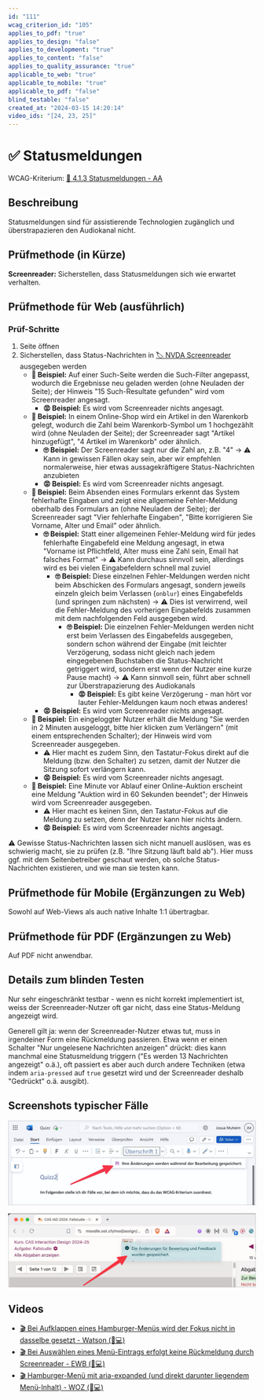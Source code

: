 ```yaml
---
id: "111"
wcag_criterion_id: "105"
applies_to_pdf: "true"
applies_to_design: "false"
applies_to_development: "true"
applies_to_content: "false"
applies_to_quality_assurance: "true"
applicable_to_web: "true"
applicable_to_mobile: "true"
applicable_to_pdf: "false"
blind_testable: "false"
created_at: "2024-03-15 14:20:14"
video_ids: "[24, 23, 25]"
---
```


# ✅ Statusmeldungen

WCAG-Kriterium: [📜 4.1.3 Statusmeldungen - AA](..)

## Beschreibung

Statusmeldungen sind für assistierende Technologien zugänglich und überstrapazieren den Audiokanal nicht.

## Prüfmethode (in Kürze)

**Screenreader:** Sicherstellen, dass Statusmeldungen sich wie erwartet verhalten.

## Prüfmethode für Web (ausführlich)

### Prüf-Schritte

1. Seite öffnen
1. Sicherstellen, dass Status-Nachrichten in [🏷️ NVDA Screenreader](/de/tags/nvda-screenreader) ausgegeben werden
    - **🙂 Beispiel:** Auf einer Such-Seite werden die Such-Filter angepasst, wodurch die Ergebnisse neu geladen werden (ohne Neuladen der Seite); der Hinweis "15 Such-Resultate gefunden" wird vom Screenreader angesagt.
        - **😡 Beispiel:** Es wird vom Screenreader nichts angesagt.
    - **🙂 Beispiel:** In einem Online-Shop wird ein Artikel in den Warenkorb gelegt, wodurch die Zahl beim Warenkorb-Symbol um 1 hochgezählt wird (ohne Neuladen der Seite); der Screenreader sagt "Artikel hinzugefügt", "4 Artikel im Warenkorb" oder ähnlich.
        - **🙄 Beispiel:** Der Screenreader sagt nur die Zahl an, z.B. "4" → ⚠️ Kann in gewissen Fällen okay sein, aber wir empfehlen normalerweise, hier etwas aussagekräftigere Status-Nachrichten anzubieten
        - **😡 Beispiel:** Es wird vom Screenreader nichts angesagt.
    - **🙂 Beispiel:** Beim Absenden eines Formulars erkennt das System fehlerhafte Eingaben und zeigt eine allgemeine Fehler-Meldung oberhalb des Formulars an (ohne Neuladen der Seite); der Screenreader sagt "Vier fehlerhafte Eingaben", "Bitte korrigieren Sie Vorname, Alter und Email" oder ähnlich.
        - **🙄 Beispiel:** Statt einer allgemeinen Fehler-Meldung wird für jedes fehlerhafte Eingabefeld eine Meldung angesagt, in etwa "Vorname ist Pflichtfeld, Alter muss eine Zahl sein, Email hat falsches Format" → ⚠️ Kann durchaus sinnvoll sein, allerdings wird es bei vielen Eingabefeldern schnell mal zuviel
            - **🙄 Beispiel:** Diese einzelnen Fehler-Meldungen werden nicht beim Abschicken des Formulars angesagt, sondern jeweils einzeln gleich beim Verlassen (`onblur`) eines Eingabefelds (und springen zum nächsten) → ⚠️ Dies ist verwirrend, weil die Fehler-Meldung des vorherigen Eingabefelds zusammen mit dem nachfolgenden Feld ausgegeben wird.
                - **🙄 Beispiel:** Die einzelnen Fehler-Meldungen werden nicht erst beim Verlassen des Eingabefelds ausgegeben, sondern schon während der Eingabe (mit leichter Verzögerung, sodass nicht gleich nach jedem eingegebenen Buchstaben die Status-Nachricht getriggert wird, sondern erst wenn der Nutzer eine kurze Pause macht) → ⚠️ Kann sinnvoll sein, führt aber schnell zur Überstrapazierung des Audiokanals
                    - **😡 Beispiel:** Es gibt keine Verzögerung - man hört vor lauter Fehler-Meldungen kaum noch etwas anderes!
        - **😡 Beispiel:** Es wird vom Screenreader nichts angesagt.
    - **🙂 Beispiel:** Ein eingeloggter Nutzer erhält die Meldung "Sie werden in 2 Minuten ausgeloggt, bitte hier klicken zum Verlängern" (mit einem entsprechenden Schalter); der Hinweis wird vom Screenreader ausgegeben.
        - ⚠️ Hier macht es zudem Sinn, den Tastatur-Fokus direkt auf die Meldung (bzw. den Schalter) zu setzen, damit der Nutzer die Sitzung sofort verlängern kann.
        - **😡 Beispiel:** Es wird vom Screenreader nichts angesagt.
    - **🙂 Beispiel:** Eine Minute vor Ablauf einer Online-Auktion erscheint eine Meldung "Auktion wird in 60 Sekunden beendet"; der Hinweis wird vom Screenreader ausgegeben.
        - ⚠️ Hier macht es keinen Sinn, den Tastatur-Fokus auf die Meldung zu setzen, denn der Nutzer kann hier nichts ändern.
        - **😡 Beispiel:** Es wird vom Screenreader nichts angesagt.

⚠️ Gewisse Status-Nachrichten lassen sich nicht manuell auslösen, was es schwierig macht, sie zu prüfen (z.B. "Ihre Sitzung läuft bald ab"). Hier muss ggf. mit dem Seitenbetreiber geschaut werden, ob solche Status-Nachrichten existieren, und wie man sie testen kann.

## Prüfmethode für Mobile (Ergänzungen zu Web)

Sowohl auf Web-Views als auch native Inhalte 1:1 übertragbar.

## Prüfmethode für PDF (Ergänzungen zu Web)

Auf PDF nicht anwendbar.

## Details zum blinden Testen

Nur sehr eingeschränkt testbar - wenn es nicht korrekt implementiert ist, weiss der Screenreader-Nutzer oft gar nicht, dass eine Status-Meldung angezeigt wird.

Generell gilt ja: wenn der Screenreader-Nutzer etwas tut, muss in irgendeiner Form eine Rückmeldung passieren. Etwa wenn er einen Schalter "Nur ungelesene Nachrichten anzeigen" drückt: dies kann manchmal eine Statusmeldung triggern ("Es werden 13 Nachrichten angezeigt" o.ä.), oft passiert es aber auch durch andere Techniken (etwa indem `aria-pressed` auf `true` gesetzt wird und der Screenreader deshalb "Gedrückt" o.ä. ausgibt).

## Screenshots typischer Fälle

![Meldung über Speicherung des Dokuments in Word 365](images/meldung-ber-speicherung-des-dokuments-in-word-365.png)

![Hinweis nach Bewertung einer Prüfung in Moodle](images/hinweis-nach-bewertung-einer-prfung-in-moodle.png)

## Videos

- [🎬 Bei Aufklappen eines Hamburger-Menüs wird der Fokus nicht in dasselbe gesetzt - Watson (🚨💻)](/de/videos/bei-aufklappen-eines-hamburger-menues-wird-der-fokus-nicht-in-dasselbe-gesetzt-watson)
- [🎬 Bei Auswählen eines Menü-Eintrags erfolgt keine Rückmeldung durch Screenreader - EWB (🚨💻)](/de/videos/bei-auswaehlen-eines-menue-eintrags-erfolgt-keine-rueckmeldung-durch-screenreader-ewb)
- [🎬 Hamburger-Menü mit aria-expanded (und direkt darunter liegendem Menü-Inhalt) - WOZ (💚💻)](/de/videos/hamburger-menue-mit-aria-expanded-und-direkt-darunter-liegendem-menue-inhalt-woz)
